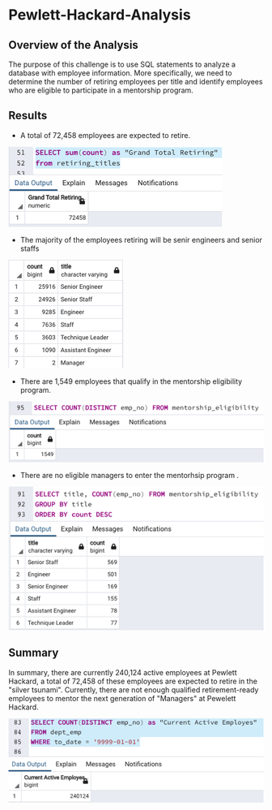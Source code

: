 # Pewlett-Hackard-Analysis

## Overview of the Analysis

The purpose of this challenge is to use SQL statements to analyze a database with employee information. More specifically, we need to determine the number of retiring employees per title and identify employees who are eligible to participate in a mentorship program.

## Results

- A total of 72,458 employees are expected to retire.

 <img src="Images/total_retirements.png">

- The majority of the employees retiring will be senir engineers and senior staffs

<img src="Images/retiring_titles.png">

- There are 1,549 employees that qualify in the mentorship eligibility program.

<img src="Images/mentorship_eligibility_total.png">

- There are no eligible managers to enter the mentorhsip program .

<img src="Images/mentorship_eligibility_breakdown.png">

## Summary

In summary, there are currently 240,124 active employees at Pewlett Hackard, a total of 72,458 of these employees are expected to retire in the "silver tsunami". Currently, there are not enough qualified retirement-ready employees to mentor the next generation of "Managers" at Pewelett Hackard.

<img src="Images/active_employees.png">
